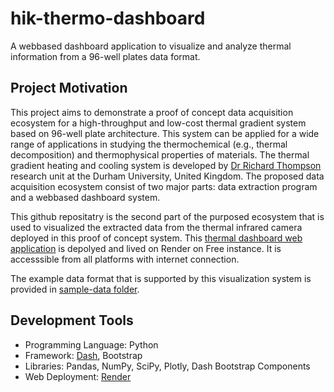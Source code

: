 # hik-thermo-dashboard
A webbased dashboard application to visualize and analyze thermal information from a 96-well plates data format.

## Project Motivation
This project aims to demonstrate a proof of concept data acquisition ecosystem for a high-throughput and low-cost thermal gradient system based on 96-well plate architecture. This system can be applied for a wide range of applications in studying the thermochemical (e.g., thermal decomposition) and thermophysical properties of materials. The thermal gradient heating and cooling system is developed by [Dr Richard Thompson](https://www.durham.ac.uk/staff/r-l-thompson/) research unit at the Durham University, United Kingdom. The proposed data acquisition ecosystem consist of two major parts: data extraction program and a webbased dashboard system.

This github repositatry is the second part of the purposed ecosystem that is used to visualized the extracted data from the thermal infrared camera deployed in this proof of concept system. This [thermal dashboard web application](https://hik-thermo-dashboard.onrender.com) is depolyed and lived on Render on Free instance. It is accesssible from all platforms with internet connection.

The example data format that is supported by this visualization system is provided in [sample-data folder](/sample-data/).

## Development Tools
- Programming Language: Python
- Framework: [Dash](https://dash.plotly.com/), Bootstrap
- Libraries: Pandas, NumPy, SciPy, Plotly, Dash Bootstrap Components
- Web Deployment: [Render](https://render.com/)
